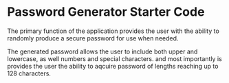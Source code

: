 # Password Generator Starter Code

The primary function of the application provides the user with the ability to randomly produce a secure password for use when needed. 

The generated password allows the user to include both upper and lowercase, as well numbers and special characters. and most importantly is provides the user the ability to aqcuire password of lengths reaching up to 128 characters.
